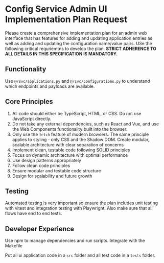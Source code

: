 # Config Service Admin UI Implementation Plan Request

Please create a comprehensive implementation plan for an admin web interface that has features for adding and updating application entries as well as adding and updating the configuration name/value pairs. USe the following critical requriemtns to develop the plan. **STRICT ADHERENCE TO ALL DETAILS IN THIS SPECIFICATION IS MANDATORY.**

## Functionality
Use `@/svc/applications.py` and `@/svc/configurations.py` to understand which endpoints and payloads are available.

## Core Principles
1. All code should either be TypeScript, HTML, or CSS. Do not use JavaScript directly.
2. Do not take any external dependencies, such as React and Vue, and use the Web Components functionality built into the browser. 
3. Only use the `fetch` feature of modern browsers. The same principle applies to styling - only CSS and the Shadow DOM. 
Create modular, scalable architecture with clear separation of concerns
4. Implement clean, testable code following SOLID principles
5. Focus on dynamic architecture with optimal performance
6. Use design patterns appropriately
7. Follow clean code principles
8. Ensure modular and testable code structure
9. Design for scalability and future growth

## Testing
Automated testing is very important so ensure the plan includes unit testing with vitest and integration testing with Playwright. Also make sure that all flows have end to end tests.

## Developer Experience
Use npm to manage dependencies and run scripts. Integrate with the Makefile

Put all ui application code in a `src` folder and all test code in a `tests` folder.

